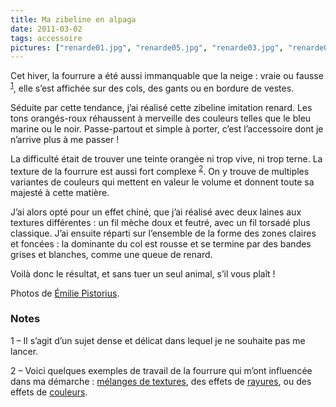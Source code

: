 ```yaml
---
title: Ma zibeline en alpaga
date: 2011-03-02
tags: accessoire
pictures: ["renarde01.jpg", "renarde05.jpg", "renarde03.jpg", "renarde04.jpg"]
---
```


<p>Cet hiver, la fourrure a été aussi immanquable que la neige : vraie ou fausse <sup><a href="#0.1_note1">1</a></sup>, elle s’est affichée sur des cols, des gants ou en bordure de vestes.</p>
<p>Séduite par cette tendance, j’ai réalisé cette zibeline imitation renard. Les tons orangés-roux réhaussent à merveille des couleurs telles que le bleu marine ou le noir. Passe-partout et simple à porter, c’est l’accessoire dont je n’arrive plus à me passer !</p>
<p>La difficulté était de trouver une teinte orangée ni trop vive, ni trop terne. La texture de la fourrure est aussi fort complexe <sup><a href="#0.1_note2">2</a></sup>. On y trouve de multiples variantes de couleurs qui mettent en valeur le volume et donnent toute sa majesté à cette matière.</p>
<p>J’ai alors opté pour un effet chiné, que j’ai réalisé avec deux laines aux textures différentes : un fil mèche doux et feutré, avec un fil torsadé plus classique. J’ai ensuite réparti sur l’ensemble de la forme des zones claires et foncées : la dominante du col est rousse et se termine par des bandes grises et blanches, comme une queue de renard.</p>
<p>Voilà donc le résultat, et sans tuer un seul animal, s’il vous plaît !</p>

Photos de <a href="http://www.flickr.com/photos/emilie-pistorius/" target="_blank">Émilie Pistorius</a>.


<h3>Notes</h3>
<p>1 – Il s’agit d’un sujet dense et délicat dans lequel je ne souhaite pas me lancer.</p>
<p>2 – Voici quelques exemples de travail de la fourrure qui m’ont influencée dans ma démarche : <a href="http://www.world-cuir.com/photos/fourrure-femme-giletbordrenard-10-17-1.jpg" target="_blank">mélanges de textures</a>, des effets de <a href="http://dynamic.forzieri.com/is/image/Forzieri/354x454/fz46558-021-1x.jpg" target="_blank">rayures</a>, ou des effets de <a href="http://assets.madame.lefigaro.fr/images/photo_set_item/picture/000/040/092/5hum15/dia_fourrure1.jpg" target="_blank">couleurs</a>.</p>